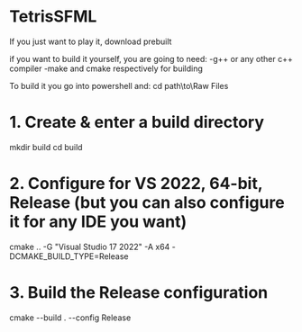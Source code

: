 # TetrisSFML

If you just want to play it, download prebuilt

if you want to build it yourself, you are going to need:
-g++ or any other c++ compiler
-make and cmake respectively for building

To build it you go into powershell and:
cd path\to\Raw Files

# 1. Create & enter a build directory
mkdir build
cd build

# 2. Configure for VS 2022, 64-bit, Release (but you can also configure it for any IDE you want)
cmake .. -G "Visual Studio 17 2022" -A x64 -DCMAKE_BUILD_TYPE=Release

# 3. Build the Release configuration
cmake --build . --config Release
